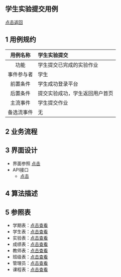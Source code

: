 学生实验提交用例
--------
[点击返回](..\README.md)

1 用例规约
------
|用例名称|学生实验提交|
|:---:|:---|
|功能|学生提交已完成的实验作业|
|事件参与者|学生|
|前置条件|学生成功登录平台|
|后置条件|提交实验成功，学生返回用户首页|
|主流事件|学生提交作业|
|备选流事件|无|

2 业务流程
------

3 界面设计
------
* 界面参照 [点击](https://chenxiangz.github.io/is_analysis/FinalTest/ui/学生实验提交.html)
* API接口
    * [点击](../接口/choiceTest.md)

4 算法描述
------

5 参照表
-----

   * 学期表：[点击查看](../数据库设计/学期表.md)
   * 学生表：[点击查看](../数据库设计/学生表.md)
   * 实验表：[点击查看](../数据库设计/实验表.md)
   * 成绩表：[点击查看](../数据库设计/成绩表.md)
   * 教师表：[点击查看](../数据库设计/教师表.md)
   * 班级表：[点击查看](../数据库设计/班级表.md)
   * 管理员：[点击查看](../数据库设计/管理员.md)
   * 课程表：[点击查看](../数据库设计/课程表.md)